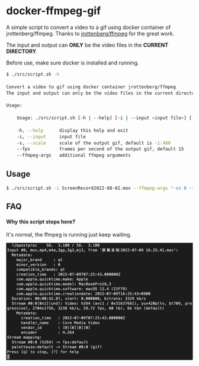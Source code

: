 # docker-ffmpeg-gif
A simple script to convert a video to a gif using docker container of jrottenberg/ffmpeg.
Thanks to [jrottenberg/ffmpeg](https://github.com/jrottenberg/ffmpeg) for the great work.

The input and output can **ONLY** be the video files in the **CURRENT DIRECTORY**.

Before use, make sure docker is installed and running.
```bash
$ ./src/script.sh -h

Convert a video to gif using docker container jrottenberg/ffmpeg
The input and output can only be the video files in the current directory

Usage:

    Usage: ./src/script.sh [-h | --help] [-i | --input <input file>] [-s | --scale <scale:default=-1:480>] [--fps <fps:default=15>] [--ffmpeg-args <ffmpeg arguments>] <output gif>
    
    -h, --help      display this help and exit
    -i, --input     input file
    -s, --scale     scale of the output gif, default is -1:480
    --fps           frames per second of the output gif, default 15
    --ffmpeg-args   additional ffmpeg arguments
```

## Usage
```bash
$ ./src/script.sh -i ScreenRecord2022-08-02.mov --ffmpeg-args "-ss 0 -t 3" --fps 5 output.gif 
```

## FAQ

#### Why this script stops here?
It's normal, the ffmpeg is running just keep waiting.

<img src="https://raw.githubusercontent.com/KuroiCc/kuroi-image-host/main/images/20220802150322.png" width=720px />

